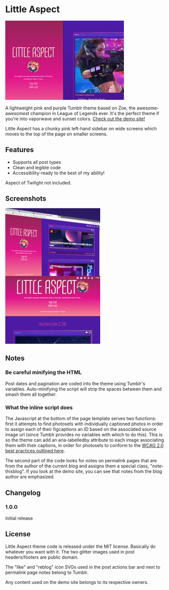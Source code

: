 # Little Aspect
![Thumbnail of the theme for the Tumblr theme garden.](https://github.com/prestobunny/little-aspect/blob/master/preview/thumbnail.jpg)

A lightweight pink and purple Tumblr theme based on Zoe, the awesome-awesomest champion in League of Legends ever. It's the perfect theme if you're into vaporwave and sunset colors. [Check out the demo site!](https://littleaspecttheme.tumblr.com/)

Little Aspect has a chunky pink left-hand sidebar on wide screens which moves to the top of the page on smaller screens.

## Features
- Supports all post types
- Clean and legible code
- Accessibility-ready to the best of my ability!

Aspect of Twilight not included.

## Screenshots
<img alt="A screenshot of Little Aspect showing the sidebar-content layout" src="https://github.com/prestobunny/little-aspect/blob/master/preview/screenshot1.jpg" width="300" style="float:left;" />

<img alt="A screenshot of Little Aspect showing the full-width layout for smaller screens." src="https://github.com/prestobunny/little-aspect/blob/master/preview/screenshot2.jpg" width="300" />

## Notes
### Be careful minifying the HTML
Post dates and pagination are coded into the theme using Tumblr's variables. Auto-minifying the script will strip the spaces between them and smash them all together.

### What the inline script does
The Javascript at the bottom of the page template serves two functions: first it attempts to find photosets with individually captioned photos in order to assign each of their figcaptions an ID based on the associated source image url (since Tumblr provides no variables with which to do this). This is so the theme can add an aria-labelledby attribute to each image associating them with their captions, in order for photosets to conform to the [WCAG 2.0 best practices outlined here](https://www.w3.org/WAI/tutorials/images/groups/#a-collection-of-images).

The second part of the code looks for notes on permalink pages that are from the author of the current blog and assigns them a special class, "note-thisblog". If you look at the demo site, you can see that notes from the blog author are emphasized.

## Changelog
### 1.0.0
Initial release

## License
Little Aspect theme code is released under the MIT license. Basically do whatever you want with it. The two glitter images used in post headers/footers are public domain.

The "like" and "reblog" icon SVGs used in the post actions bar and next to permalink page notes belong to Tumblr.

Any content used on the demo site belongs to its respective owners.
